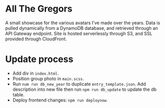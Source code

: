 # All The Gregors
A small showcase for the various avatars I've made over the years. Data is pulled dynamically from a DynamoDB database, and retrieved through an API Gateway endpoint. Site is hosted serverlessly through S3, and SSL provided through CloudFront.

# Update process
* Add div in `index.html`.
* Position group photo in `main.scss`.
* Run `num run db_new_year` to duplicate `entry_template.json`. Add description into new file then run `npm run db_update` to update the db table.
* Deploy frontend changes: `npm run deploynow`.